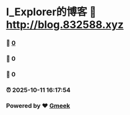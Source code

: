 # I_Explorer的博客 :link: http://blog.832588.xyz 
### :page_facing_up: [0](http://blog.832588.xyz/tag.html) 
### :speech_balloon: 0 
### :hibiscus: 0 
### :alarm_clock: 2025-10-11 16:17:54 
### Powered by :heart: [Gmeek](https://github.com/Meekdai/Gmeek)
